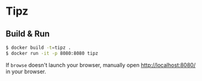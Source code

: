 # Tipz #

## Build & Run ##

```sh
$ docker build -t=tipz .
$ docker run -it -p 8080:8080 tipz
```

If `browse` doesn't launch your browser, manually open [http://localhost:8080/](http://localhost:8080/tipz) in your browser.
